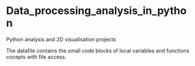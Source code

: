 # Data_processing_analysis_in_python
Python analysis and 2D visualisation projects

The datafile contains the small code blocks of local variables and functions cocepts with file access. 
